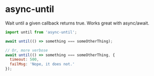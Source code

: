 # async-until

Wait until a given callback returns true. Works great with async/await.

```js
import until from 'async-until';

await until(() => something === someOtherThing);

// Or, more verbose
await until(() => something === someOtherThing, {
  timeout: 500,
  failMsg: 'Nope, it does not.'
});
```
